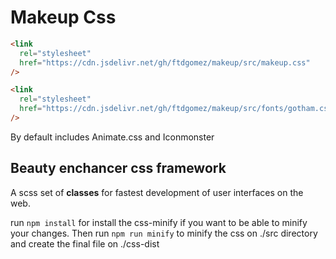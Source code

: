 # Makeup Css

```html
<link
  rel="stylesheet"
  href="https://cdn.jsdelivr.net/gh/ftdgomez/makeup/src/makeup.css"
/>
```

```html
<link
  rel="stylesheet"
  href="https://cdn.jsdelivr.net/gh/ftdgomez/makeup/src/fonts/gotham.css"
/>
```

By default includes Animate.css and Iconmonster

## Beauty enchancer css framework

A scss set of **classes** for fastest development of user interfaces on the web.

run `npm install` for install the css-minify if you want to be able to minify your changes. Then run `npm run minify` to minify the css on ./src directory and create the final file on ./css-dist
